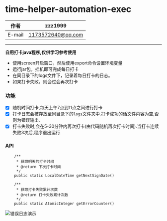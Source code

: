# time-helper-automation-exec

|作者|zzz1999|
|:---:|:---:|
|E-mail|1173572640@qq.com|
****
**自用打卡java程序,仅供学习参考使用**
 - 使用screen开启窗口，然后使用export命令设置环境变量
 - 运行jar包，挂机即可完成每日打卡
 - 在同目录下的logs文件下，记录着每日打卡的日志。
 - 如果打卡失败，则会过会再次打卡

### 功能
 - [x] 随机时间打卡,每天上午7点到11点之间进行打卡
 - [x] 打卡日志会被存放至同目录下的`logs`文件夹中.打卡成功的话文件内容为空,否则为错误输出.
 - [x] 打卡失败时,会在5-30分钟内再次打卡(由代码随机再次打卡时间).当打卡连续失败3次后,程序退出运行

### API
```java_holder_method_tree
    /**
     * 获取明天的打卡时间
     * @return 下次打卡时间
     */
    public static LocalDateTime getNextSignDate()

    /**
     * 获取打卡失败累计次数
     * @return 打卡失败累计次数
     */
    public static AtomicInteger getErrorCounter()
```


![错误日志演示](https://github.com/zzz1999zzz1999/time-helper-automation-exec/raw/master/src/main/resources/log_list.png)